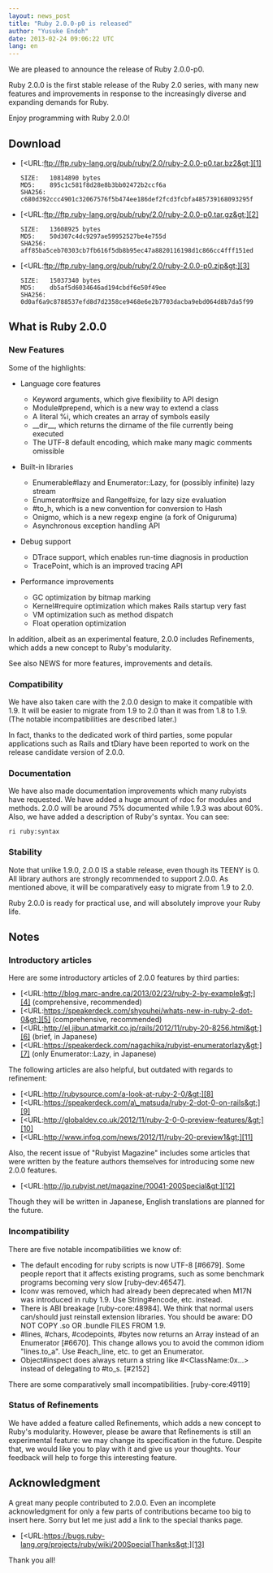 ```yaml
---
layout: news_post
title: "Ruby 2.0.0-p0 is released"
author: "Yusuke Endoh"
date: 2013-02-24 09:06:22 UTC
lang: en
---
```


We are pleased to announce the release of Ruby 2.0.0-p0.

Ruby 2.0.0 is the first stable release of the Ruby 2.0 series, with many
new features and improvements in response to the increasingly diverse
and expanding demands for Ruby.

Enjoy programming with Ruby 2.0.0!

## Download

* [&lt;URL:ftp://ftp.ruby-lang.org/pub/ruby/2.0/ruby-2.0.0-p0.tar.bz2&gt;][1]

      SIZE:   10814890 bytes
      MD5:    895c1c581f8d28e8b3bb02472b2ccf6a
      SHA256: c680d392ccc4901c32067576f5b474ee186def2fcd3fcbfa485739168093295f

* [&lt;URL:ftp://ftp.ruby-lang.org/pub/ruby/2.0/ruby-2.0.0-p0.tar.gz&gt;][2]

      SIZE:   13608925 bytes
      MD5:    50d307c4dc9297ae59952527be4e755d
      SHA256: aff85ba5ceb70303cb7fb616f5db8b95ec47a8820116198d1c866cc4fff151ed

* [&lt;URL:ftp://ftp.ruby-lang.org/pub/ruby/2.0/ruby-2.0.0-p0.zip&gt;][3]

      SIZE:   15037340 bytes
      MD5:    db5af5d6034646ad194cbdf6e50f49ee
      SHA256: 0d0af6a9c8788537efd8d7d2358ce9468e6e2b7703dacba9ebd064d8b7da5f99

## What is Ruby 2.0.0

### New Features

Some of the highlights:

* Language core features
  * Keyword arguments, which give flexibility to API design
  * Module#prepend, which is a new way to extend a class
  * A literal %i, which creates an array of symbols easily
  * \_\_dir\_\_, which returns the dirname of the file currently being
    executed
  * The UTF-8 default encoding, which make many magic comments omissible

* Built-in libraries
  * Enumerable#lazy and Enumerator::Lazy, for (possibly infinite) lazy
    stream
  * Enumerator#size and Range#size, for lazy size evaluation
  * \#to\_h, which is a new convention for conversion to Hash
  * Onigmo, which is a new regexp engine (a fork of Oniguruma)
  * Asynchronous exception handling API

* Debug support
  * DTrace support, which enables run-time diagnosis in production
  * TracePoint, which is an improved tracing API

* Performance improvements
  * GC optimization by bitmap marking
  * Kernel#require optimization which makes Rails startup very fast
  * VM optimization such as method dispatch
  * Float operation optimization

In addition, albeit as an experimental feature, 2.0.0 includes
Refinements, which adds a new concept to Ruby\'s modularity.

See also NEWS for more features, improvements and details.

### Compatibility

We have also taken care with the 2.0.0 design to make it compatible with
1.9. It will be easier to migrate from 1.9 to 2.0 than it was from 1.8
to 1.9. (The notable incompatibilities are described later.)

In fact, thanks to the dedicated work of third parties, some popular
applications such as Rails and tDiary have been reported to work on the
release candidate version of 2.0.0.

### Documentation

We have also made documentation improvements which many rubyists have
requested. We have added a huge amount of rdoc for modules and methods.
2.0.0 will be around 75% documented while 1.9.3 was about 60%. Also, we
have added a description of Ruby\'s syntax. You can see:

    ri ruby:syntax

### Stability

Note that unlike 1.9.0, 2.0.0 IS a stable release, even though its TEENY
is 0. All library authors are strongly recommended to support 2.0.0. As
mentioned above, it will be comparatively easy to migrate from 1.9 to
2.0.

Ruby 2.0.0 is ready for practical use, and will absolutely improve your
Ruby life.

## Notes

### Introductory articles

Here are some introductory articles of 2.0.0 features by third parties:

* [&lt;URL:http://blog.marc-andre.ca/2013/02/23/ruby-2-by-example&gt;][4]
  (comprehensive, recommended)
* [&lt;URL:https://speakerdeck.com/shyouhei/whats-new-in-ruby-2-dot-0&gt;][5]
  (comprehensive, recommended)
* [&lt;URL:http://el.jibun.atmarkit.co.jp/rails/2012/11/ruby-20-8256.html&gt;][6]
  (brief, in Japanese)
* [&lt;URL:https://speakerdeck.com/nagachika/rubyist-enumeratorlazy&gt;][7]
  (only Enumerator::Lazy, in Japanese)

The following articles are also helpful, but outdated with regards to
refinement:

* [&lt;URL:http://rubysource.com/a-look-at-ruby-2-0/&gt;][8]
* [&lt;URL:https://speakerdeck.com/a\_matsuda/ruby-2-dot-0-on-rails&gt;][9]
* [&lt;URL:http://globaldev.co.uk/2012/11/ruby-2-0-0-preview-features/&gt;][10]
* [&lt;URL:http://www.infoq.com/news/2012/11/ruby-20-preview1&gt;][11]

Also, the recent issue of \"Rubyist Magazine\" includes some articles
that were written by the feature authors themselves for introducing some
new 2.0.0 features.

* [&lt;URL:http://jp.rubyist.net/magazine/?0041-200Special&gt;][12]

Though they will be written in Japanese, English translations are
planned for the future.

### Incompatibility

There are five notable incompatibilities we know of:

* The default encoding for ruby scripts is now UTF-8 \[#6679\]. Some
  people report that it affects existing programs, such as some
  benchmark programs becoming very slow \[ruby-dev:46547\].
* Iconv was removed, which had already been deprecated when M17N was
  introduced in ruby 1.9. Use String#encode, etc. instead.
* There is ABI breakage \[ruby-core:48984\]. We think that normal users
  can/should just reinstall extension libraries. You should be aware: DO
  NOT COPY .so OR .bundle FILES FROM 1.9.
* \#lines, #chars, #codepoints, #bytes now returns an Array instead of an
  Enumerator \[#6670\]. This change allows you to avoid the common idiom
  \"lines.to\_a\". Use #each\_line, etc. to get an Enumerator.
* Object#inspect does always return a string like
  #&lt;ClassName:0x...&gt; instead of delegating to #to\_s. \[#2152\]

There are some comparatively small incompatibilities.
\[ruby-core:49119\]

### Status of Refinements

We have added a feature called Refinements, which adds a new concept to
Ruby\'s modularity. However, please be aware that Refinements is still
an experimental feature: we may change its specification in the future.
Despite that, we would like you to play with it and give us your
thoughts. Your feedback will help to forge this interesting feature.

## Acknowledgment

A great many people contributed to 2.0.0. Even an incomplete
acknowledgment for only a few parts of contributions became too big to
insert here. Sorry but let me just add a link to the special thanks
page.

* [&lt;URL:https://bugs.ruby-lang.org/projects/ruby/wiki/200SpecialThanks&gt;][13]

Thank you all!



[1]: ftp://ftp.ruby-lang.org/pub/ruby/2.0/ruby-2.0.0-p0.tar.bz2
[2]: ftp://ftp.ruby-lang.org/pub/ruby/2.0/ruby-2.0.0-p0.tar.gz
[3]: ftp://ftp.ruby-lang.org/pub/ruby/2.0/ruby-2.0.0-p0.zip
[4]: http://blog.marc-andre.ca/2013/02/23/ruby-2-by-example
[5]: https://speakerdeck.com/shyouhei/whats-new-in-ruby-2-dot-0
[6]: http://el.jibun.atmarkit.co.jp/rails/2012/11/ruby-20-8256.html
[7]: https://speakerdeck.com/nagachika/rubyist-enumeratorlazy
[8]: http://rubysource.com/a-look-at-ruby-2-0/
[9]: https://speakerdeck.com/a_matsuda/ruby-2-dot-0-on-rails
[10]: http://globaldev.co.uk/2012/11/ruby-2-0-0-preview-features/
[11]: http://www.infoq.com/news/2012/11/ruby-20-preview1
[12]: http://jp.rubyist.net/magazine/?0041-200Special
[13]: https://bugs.ruby-lang.org/projects/ruby/wiki/200SpecialThanks
